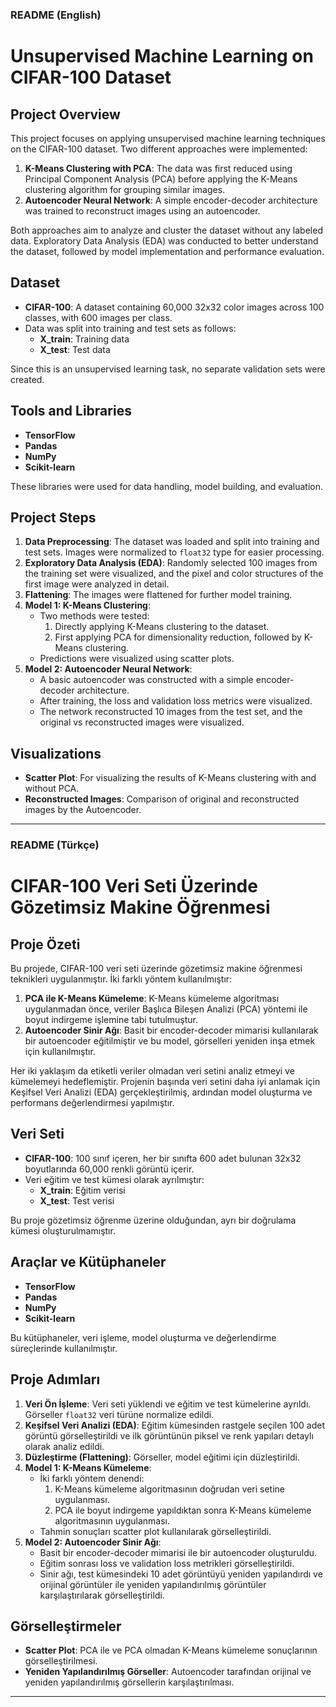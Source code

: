 ### README (English)

# Unsupervised Machine Learning on CIFAR-100 Dataset

## Project Overview

This project focuses on applying unsupervised machine learning techniques on the CIFAR-100 dataset. Two different approaches were implemented: 

1. **K-Means Clustering with PCA**: The data was first reduced using Principal Component Analysis (PCA) before applying the K-Means clustering algorithm for grouping similar images.
2. **Autoencoder Neural Network**: A simple encoder-decoder architecture was trained to reconstruct images using an autoencoder.

Both approaches aim to analyze and cluster the dataset without any labeled data. Exploratory Data Analysis (EDA) was conducted to better understand the dataset, followed by model implementation and performance evaluation.

## Dataset

- **CIFAR-100**: A dataset containing 60,000 32x32 color images across 100 classes, with 600 images per class.
- Data was split into training and test sets as follows:
  - **X_train**: Training data
  - **X_test**: Test data

Since this is an unsupervised learning task, no separate validation sets were created.

## Tools and Libraries

- **TensorFlow**
- **Pandas**
- **NumPy**
- **Scikit-learn**

These libraries were used for data handling, model building, and evaluation.

## Project Steps

1. **Data Preprocessing**: The dataset was loaded and split into training and test sets. Images were normalized to `float32` type for easier processing.
2. **Exploratory Data Analysis (EDA)**: Randomly selected 100 images from the training set were visualized, and the pixel and color structures of the first image were analyzed in detail. 
3. **Flattening**: The images were flattened for further model training.
4. **Model 1: K-Means Clustering**:
   - Two methods were tested:
     1. Directly applying K-Means clustering to the dataset.
     2. First applying PCA for dimensionality reduction, followed by K-Means clustering.
   - Predictions were visualized using scatter plots.
5. **Model 2: Autoencoder Neural Network**:
   - A basic autoencoder was constructed with a simple encoder-decoder architecture.
   - After training, the loss and validation loss metrics were visualized.
   - The network reconstructed 10 images from the test set, and the original vs reconstructed images were visualized.

## Visualizations

- **Scatter Plot**: For visualizing the results of K-Means clustering with and without PCA.
- **Reconstructed Images**: Comparison of original and reconstructed images by the Autoencoder.

---

### README (Türkçe)

# CIFAR-100 Veri Seti Üzerinde Gözetimsiz Makine Öğrenmesi

## Proje Özeti

Bu projede, CIFAR-100 veri seti üzerinde gözetimsiz makine öğrenmesi teknikleri uygulanmıştır. İki farklı yöntem kullanılmıştır:

1. **PCA ile K-Means Kümeleme**: K-Means kümeleme algoritması uygulanmadan önce, veriler Başlıca Bileşen Analizi (PCA) yöntemi ile boyut indirgeme işlemine tabi tutulmuştur.
2. **Autoencoder Sinir Ağı**: Basit bir encoder-decoder mimarisi kullanılarak bir autoencoder eğitilmiştir ve bu model, görselleri yeniden inşa etmek için kullanılmıştır.

Her iki yaklaşım da etiketli veriler olmadan veri setini analiz etmeyi ve kümelemeyi hedeflemiştir. Projenin başında veri setini daha iyi anlamak için Keşifsel Veri Analizi (EDA) gerçekleştirilmiş, ardından model oluşturma ve performans değerlendirmesi yapılmıştır.

## Veri Seti

- **CIFAR-100**: 100 sınıf içeren, her bir sınıfta 600 adet bulunan 32x32 boyutlarında 60,000 renkli görüntü içerir.
- Veri eğitim ve test kümesi olarak ayrılmıştır:
  - **X_train**: Eğitim verisi
  - **X_test**: Test verisi

Bu proje gözetimsiz öğrenme üzerine olduğundan, ayrı bir doğrulama kümesi oluşturulmamıştır.

## Araçlar ve Kütüphaneler

- **TensorFlow**
- **Pandas**
- **NumPy**
- **Scikit-learn**

Bu kütüphaneler, veri işleme, model oluşturma ve değerlendirme süreçlerinde kullanılmıştır.

## Proje Adımları

1. **Veri Ön İşleme**: Veri seti yüklendi ve eğitim ve test kümelerine ayrıldı. Görseller `float32` veri türüne normalize edildi.
2. **Keşifsel Veri Analizi (EDA)**: Eğitim kümesinden rastgele seçilen 100 adet görüntü görselleştirildi ve ilk görüntünün piksel ve renk yapıları detaylı olarak analiz edildi.
3. **Düzleştirme (Flattening)**: Görseller, model eğitimi için düzleştirildi.
4. **Model 1: K-Means Kümeleme**:
   - İki farklı yöntem denendi:
     1. K-Means kümeleme algoritmasının doğrudan veri setine uygulanması.
     2. PCA ile boyut indirgeme yapıldıktan sonra K-Means kümeleme algoritmasının uygulanması.
   - Tahmin sonuçları scatter plot kullanılarak görselleştirildi.
5. **Model 2: Autoencoder Sinir Ağı**:
   - Basit bir encoder-decoder mimarisi ile bir autoencoder oluşturuldu.
   - Eğitim sonrası loss ve validation loss metrikleri görselleştirildi.
   - Sinir ağı, test kümesindeki 10 adet görüntüyü yeniden yapılandırdı ve orijinal görüntüler ile yeniden yapılandırılmış görüntüler karşılaştırılarak görselleştirildi.

## Görselleştirmeler

- **Scatter Plot**: PCA ile ve PCA olmadan K-Means kümeleme sonuçlarının görselleştirilmesi.
- **Yeniden Yapılandırılmış Görseller**: Autoencoder tarafından orijinal ve yeniden yapılandırılmış görsellerin karşılaştırılması.

---

